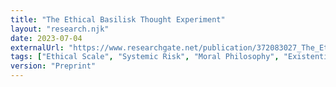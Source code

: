 ```yaml
---
title: "The Ethical Basilisk Thought Experiment"
layout: "research.njk"
date: 2023-07-04
externalUrl: "https://www.researchgate.net/publication/372083027_The_Ethical_Basilisk_Thought_Experiment"
tags: ["Ethical Scale", "Systemic Risk", "Moral Philosophy", "Existential Risk"]
version: "Preprint"
---
```


